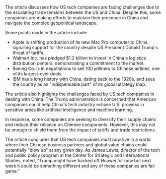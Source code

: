 The article discusses how US tech companies are facing challenges due to the escalating trade tensions between the US and China. Despite this, some companies are making efforts to maintain their presence in China and navigate the complex geopolitical landscape.

Some points made in the article include:

*   Apple is shifting production of its new Mac Pro computer to China, signaling support for the country despite US President Donald Trump's threat of tariffs.
*   Walmart Inc. has pledged $1.2 billion to invest in China's logistics distribution centers, demonstrating a commitment to the market.
*   Boeing Co. is in negotiations to sell 100 jetliners to Chinese airlines, one of its largest-ever deals.
*   IBM has a long history with China, dating back to the 1920s, and sees the country as an "indispensable part" of its global strategy map.

The article also highlights the challenges faced by US tech companies in dealing with China. The Trump administration is concerned that American companies could help China's tech industry eclipse U.S. prowess in sensitive areas like artificial intelligence and machine learning.

In response, some companies are seeking to diversify their supply chains and reduce their reliance on Chinese components. However, this may not be enough to shield them from the impact of tariffs and trade restrictions.

The article concludes that US tech companies must now live in a world where their Chinese business partners and global value chains could potentially "blow up" at any given day. As James Lewis, director of the tech and public policy program at the Center for Strategic and International Studies, noted, "Trump might have backed off Huawei for now but next week it could be something different and any of these companies are fair game."